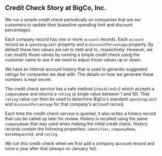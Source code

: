 ## Credit Check Story at BigCo, Inc.

We run a simple credit check periodically on companies that are our customers to update their bsaseline spending limit and discount percentages.

Each company record has one or more `account` records. Each `account` record as a `spendingLimit` property and a `discountPercentage` property. By default these two values are set to `5000` and `5%`, respectively. However, we can modify those values by running a simple credit check using the customer name to see if we need to adjust those values up or down.

We have an internal account history that is used to generate suggested ratings for companies we deal with. The details on how we generate these numbers is kept secret. 

The credit check service has a safe method (`checkCredit`) which accepts a `companyName` and returns a `rating` (a single value between 1 and 10).  That `rating` value can then be used to determine BigCo's standard `spendingLimit` and `discountPercentage` for that company's account record. 

Each time the credit-check service is queried, it also writes a history record that can be called up later for review. History is recalled using the same `companyName` that was used when making the initial credit check. History records contain the following properties: `identifier`, `companyName`, `dateRequested`, and `rating`.

We run this credit-check when we first add a company account record and once a year after that (always on January 1st).  

